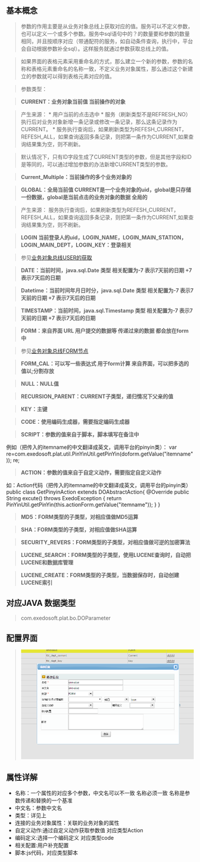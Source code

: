 ## 基本概念 ##

> 参数的作用主要是从业务对象总线上获取对应的值。服务可以不定义参数，也可以定义一个或多个参数。服务中sql语句中的？的数量要和参数的数量相同，并且按顺序对应（带通配符的服务，如自动条件查询，执行中，平台会自动根据参数补全sql）。这样服务就通过参数获取总线上的值。

> 如果界面的表格元素采用重命名的方式，那么建立一个新的参数，参数的名称和表格元素重命名的名称一致，不定义业务对象属性，那么通过这个新建立的参数就可以得到表格元素对应的值。


> 参数类型：

> <b>CURRENT：业务对象当前值 当前操作的对象</b>

> 产生来源：
    * 用户当前的点击选中
    * 服务（刷新类型不是REFRESH\_NO）执行后对业务对象新增一条记录或修改一条记录，那么这条记录作为CURRENT。
    * 服务执行查询后，如果刷新类型为REFESH\_CURRENT，REFESH\_ALL，如果查询返回多条记录，则把第一条作为CURRENT,如果查询结果集为空，则不刷新。

> 默认情况下，只有ID字段生成了CURRENT类型的参数，但是其他字段和ID是等同的，可以通过增加参数的办法新增CURRENT类型的参数。

> <b>Current_Multiple：当前操作的多个业务对象的</b>

> <b>GLOBAL：全局当前值 CURRENT是一个业务对象的uid，global是只存储一份数据，global是当前点击的业务对象的数据 全局的</b>

> 产生来源：
> 服务执行查询后，如果刷新类型为REFESH\_CURRENT，REFESH\_ALL，如果查询返回多条记录，则把第一条作为CURRENT,如果查询结果集为空，则不刷新。


> <b>LOGIN 当前登录人的uid，LOGIN_NAME，LOGIN_MAIN_STATION，LOGIN_MAIN_DEPT，LOGIN_KEY：登录相关 </b>

> 参见[业务对象总线USER的获取](BusinessObjectBus.md#USER%E7%9A%84%E8%8E%B7%E5%8F%96)


> <b>DATE：当前时间，java.sql.Date 类型 相关配置为-7 表示7天前的日期 +7 表示7天后的日期 </b>

> <b>Datetime：当前时间年月日时分，java.sql.Date 类型  相关配置为-7 表示7天前的日期 +7 表示7天后的日期 </b>

> <b>TIMESTAMP：当前时间，java.sql.Timestamp 类型  相关配置为-7 表示7天前的日期 +7 表示7天后的日期 </b>

> <b>FORM：来自界面 URL 用户提交的数据等 传递过来的数据 都会放在form中</b>

> 参见[业务对象总线FORM节点](BusinessObjectBus.md#FORM%E8%8A%82%E7%82%B9)


> <b>FORM_CAL：可以写一些表达式 用于form计算 来自界面，可以把多选的值以;分割存放</b>

> <b>NULL：NULL值 </b>

> <b>RECURSION_PARENT：CURRENT子类型，递归情况下父亲的值 </b>

> <b>KEY：主键 </b>

> <b>CODE：使用编码生成器，需要指定编码生成器 </b>

> <b>SCRIPT：参数的值来自于脚本，脚本填写在备注中 </b> 

例如（把传入的itemname的中文翻译成英文，调用平台的pinyin类）：
var re=com.exedosoft.plat.util.PinYinUtil.getPinYin(doform.getValue("itemname"));
re;

> <b>ACTION：参数的值来自于自定义动作，需要指定自定义动作 </b>

如：Action代码（把传入的itemname的中文翻译成英文，调用平台的pinyin类）
public class GetPinyinAction extends DOAbstractAction{
	@Override
	public String excute() throws ExedoException {
				return PinYinUtil.getPinYin(this.actionForm.getValue("itemname"));
	}
}

> <b>MD5：FORM类型的子类型，对相应值做MD5运算 </b>

> <b>SHA：FORM类型的子类型，对相应值做SHA运算 </b>

> <b>SECURITY_REVERS：FORM类型的子类型，对相应值做可逆的加密算法 </b>

> <b>LUCENE_SEARCH：FORM类型的子类型，使用LUCENE查询时，自动把LUCENE和数据库管理 </b>

> <b>LUCENE_CREATE：FORM类型的子类型，当数据保存时，自动创建LUCENE索引 </b>




## 对应JAVA 数据类型 ##
> com.exedosoft.plat.bo.DOParameter

## 配置界面 ##

> ![imgs/para_config.png](imgs/para_config.png)

## 属性详解 ##

- 名称：一个属性的对应多个参数，中文名可以不一致 名称必须一致 名称是参数传递和替换的一个基准 
- 中文名：参数中文名
- 类型：详见上
- 连接的业务对象属性：关联的业务对象的属性
- 自定义动作:通过自定义动作获取参数值 对应类型Action
- 编码定义:选择一个编码定义 对应类型code
- 相关配置:用户补充配置
- 脚本:js代码，对应类型脚本
